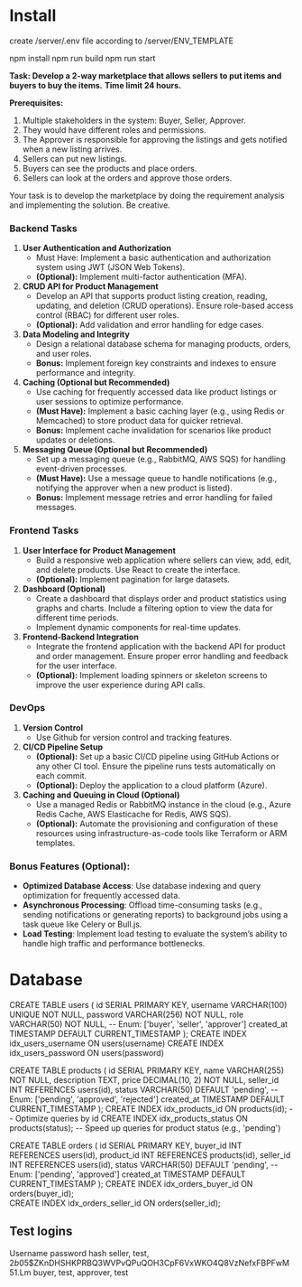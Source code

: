 # Install

create /server/.env file according to /server/ENV_TEMPLATE

npm install
npm run build
npm run start

**Task: Develop a 2-way marketplace that allows sellers to put items and buyers to buy the items.** **Time limit 24 hours.**

**Prerequisites:**

1. Multiple stakeholders in the system: Buyer, Seller, Approver.
2. They would have different roles and permissions.
3. The Approver is responsible for approving the listings and gets notified when a new listing arrives.
4. Sellers can put new listings.
5. Buyers can see the products and place orders.
6. Sellers can look at the orders and approve those orders.

Your task is to develop the marketplace by doing the requirement analysis and implementing the solution. Be creative.

### **Backend Tasks**

1. **User Authentication and Authorization**
   - Must Have: Implement a basic authentication and authorization system using JWT (JSON Web Tokens).
   - **(Optional):** Implement multi-factor authentication (MFA).
2. **CRUD API for Product Management**
   - Develop an API that supports product listing creation, reading, updating, and deletion (CRUD operations). Ensure role-based access control (RBAC) for different user roles.
   - **(Optional):** Add validation and error handling for edge cases.
3. **Data Modeling and Integrity**
   - Design a relational database schema for managing products, orders, and user roles.
   - **Bonus:** Implement foreign key constraints and indexes to ensure performance and integrity.
4. **Caching (Optional but Recommended)**
   - Use caching for frequently accessed data like product listings or user sessions to optimize performance.
   - **(Must Have):** Implement a basic caching layer (e.g., using Redis or Memcached) to store product data for quicker retrieval.
   - **Bonus:** Implement cache invalidation for scenarios like product updates or deletions.
5. **Messaging Queue (Optional but Recommended)**
   - Set up a messaging queue (e.g., RabbitMQ, AWS SQS) for handling event-driven processes.
   - **(Must Have):** Use a message queue to handle notifications (e.g., notifying the approver when a new product is listed).
   - **Bonus:** Implement message retries and error handling for failed messages.

### **Frontend Tasks**

1. **User Interface for Product Management**
   - Build a responsive web application where sellers can view, add, edit, and delete products. Use React to create the interface.
   - **(Optional):** Implement pagination for large datasets.
2. **Dashboard (Optional)**
   - Create a dashboard that displays order and product statistics using graphs and charts. Include a filtering option to view the data for different time periods.
   - Implement dynamic components for real-time updates.
3. **Frontend-Backend Integration**
   - Integrate the frontend application with the backend API for product and order management. Ensure proper error handling and feedback for the user interface.
   - **(Optional):** Implement loading spinners or skeleton screens to improve the user experience during API calls.

### **DevOps**

1. **Version Control**
   - Use Github for version control and tracking features.
2. **CI/CD Pipeline Setup**
   - **(Optional):** Set up a basic CI/CD pipeline using GitHub Actions or any other CI tool. Ensure the pipeline runs tests automatically on each commit.
   - **(Optional):** Deploy the application to a cloud platform (Azure).
3. **Caching and Queuing in Cloud (Optional)**
   - Use a managed Redis or RabbitMQ instance in the cloud (e.g., Azure Redis Cache, AWS Elasticache for Redis, AWS SQS).
   - **(Optional):** Automate the provisioning and configuration of these resources using infrastructure-as-code tools like Terraform or ARM templates.

### **Bonus Features (Optional):**

- **Optimized Database Access**: Use database indexing and query optimization for frequently accessed data.
- **Asynchronous Processing**: Offload time-consuming tasks (e.g., sending notifications or generating reports) to background jobs using a task queue like Celery or Bull.js.
- **Load Testing**: Implement load testing to evaluate the system’s ability to handle high traffic and performance bottlenecks.

# Database

CREATE TABLE users (
id SERIAL PRIMARY KEY,
username VARCHAR(100) UNIQUE NOT NULL,
password VARCHAR(256) NOT NULL,
role VARCHAR(50) NOT NULL, -- Enum: ['buyer', 'seller', 'approver']
created_at TIMESTAMP DEFAULT CURRENT_TIMESTAMP
);
CREATE INDEX idx_users_username ON users(username)
CREATE INDEX idx_users_password ON users(password)

CREATE TABLE products (
id SERIAL PRIMARY KEY,
name VARCHAR(255) NOT NULL,
description TEXT,
price DECIMAL(10, 2) NOT NULL,
seller_id INT REFERENCES users(id),
status VARCHAR(50) DEFAULT 'pending', -- Enum: ['pending', 'approved', 'rejected']
created_at TIMESTAMP DEFAULT CURRENT_TIMESTAMP
);
CREATE INDEX idx_products_id ON products(id); -- Optimize queries by id
CREATE INDEX idx_products_status ON products(status); -- Speed up queries for product status (e.g., 'pending')

CREATE TABLE orders (
id SERIAL PRIMARY KEY,
buyer_id INT REFERENCES users(id),
product_id INT REFERENCES products(id),
seller_id INT REFERENCES users(id),
status VARCHAR(50) DEFAULT 'pending', -- Enum: ['pending', 'approved']
created_at TIMESTAMP DEFAULT CURRENT_TIMESTAMP
);
CREATE INDEX idx_orders_buyer_id ON orders(buyer_id);  
CREATE INDEX idx_orders_seller_id ON orders(seller_id);

## Test logins

Username password hash
seller, test, $2b$05$ZKnDHSHKPRBQ3WVPvQPuQOH3CpF6VxWKO4Q8VzNefxFBPFwM51.Lm
buyer, test,
approver, test
